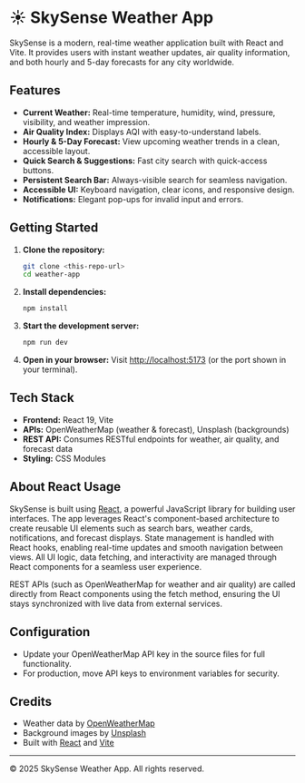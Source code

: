 # ☀️ SkySense Weather App

SkySense is a modern, real-time weather application built with React and Vite. It provides users with instant weather updates, air quality information, and both hourly and 5-day forecasts for any city worldwide.

## Features
- **Current Weather:** Real-time temperature, humidity, wind, pressure, visibility, and weather impression.
- **Air Quality Index:** Displays AQI with easy-to-understand labels.
- **Hourly & 5-Day Forecast:** View upcoming weather trends in a clean, accessible layout.
- **Quick Search & Suggestions:** Fast city search with quick-access buttons.
- **Persistent Search Bar:** Always-visible search for seamless navigation.
- **Accessible UI:** Keyboard navigation, clear icons, and responsive design.
- **Notifications:** Elegant pop-ups for invalid input and errors.

## Getting Started
1. **Clone the repository:**
   ```bash
   git clone <this-repo-url>
   cd weather-app
   ```
2. **Install dependencies:**
   ```bash
   npm install
   ```
3. **Start the development server:**
   ```bash
   npm run dev
   ```
4. **Open in your browser:**
   Visit [http://localhost:5173](http://localhost:5173) (or the port shown in your terminal).

## Tech Stack
- **Frontend:** React 19, Vite
- **APIs:** OpenWeatherMap (weather & forecast), Unsplash (backgrounds)
- **REST API:** Consumes RESTful endpoints for weather, air quality, and forecast data
- **Styling:** CSS Modules

## About React Usage
SkySense is built using [React](https://react.dev/), a powerful JavaScript library for building user interfaces. The app leverages React's component-based architecture to create reusable UI elements such as search bars, weather cards, notifications, and forecast displays. State management is handled with React hooks, enabling real-time updates and smooth navigation between views. All UI logic, data fetching, and interactivity are managed through React components for a seamless user experience.

REST APIs (such as OpenWeatherMap for weather and air quality) are called directly from React components using the fetch method, ensuring the UI stays synchronized with live data from external services.

## Configuration
- Update your OpenWeatherMap API key in the source files for full functionality.
- For production, move API keys to environment variables for security.

## Credits
- Weather data by [OpenWeatherMap](https://openweathermap.org/)
- Background images by [Unsplash](https://unsplash.com/)
- Built with [React](https://react.dev/) and [Vite](https://vitejs.dev/)

---

© 2025 SkySense Weather App. All rights reserved.
